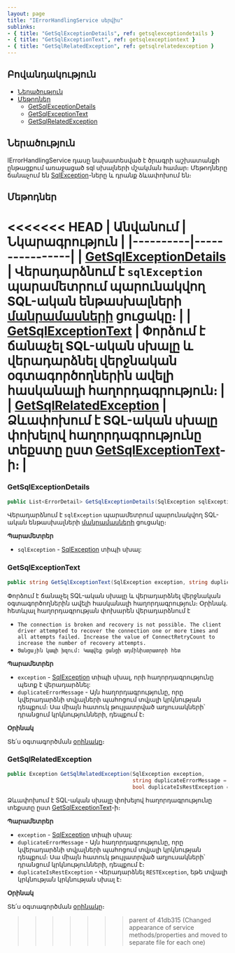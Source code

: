 ```yaml
---
layout: page
title: "IErrorHandlingService սերվիս" 
sublinks:
- { title: "GetSqlExceptionDetails", ref: getsqlexceptiondetails }
- { title: "GetSqlExceptionText", ref: getsqlexceptiontext }
- { title: "GetSqlRelatedException", ref: getsqlrelatedexception }
---
```


## Բովանդակություն

- [Ներածություն](#ներածություն)
- [Մեթոդներ](#մեթոդներ)
  - [GetSqlExceptionDetails](#getsqlexceptiondetails)
  - [GetSqlExceptionText](#getsqlexceptiontext)
  - [GetSqlRelatedException](#getsqlrelatedexception)

## Ներածություն

IErrorHandlingService դասը նախատեսված է ծրագրի աշխատանքի ընթացքում առաջացած sql սխալների մշակման համար։
Մեթոդները ճանաչում են [SqlException](https://learn.microsoft.com/en-us/dotnet/api/microsoft.data.sqlclient.sqlexception)-ները և դրանք ձևափոխում են։

## Մեթոդներ

<<<<<<< HEAD
| Անվանում | Նկարագրություն |
|----------|----------------|
| [GetSqlExceptionDetails](IErrorHandlingService/GetSqlExceptionDetails.md) | Վերադարձնում է `sqlException` պարամետրում պարունակվող SQL-ական ենթասխալների [մանրամասների](../types/ErrorDetail.md) ցուցակը։ |
| [GetSqlExceptionText](IErrorHandlingService/GetSqlExceptionText.md) | Փորձում է ճանաչել SQL-ական սխալը և վերադարձնել վերջնական օգտագործողներին ավելի հասկանալի հաղորդագրություն։ |
| [GetSqlRelatedException](IErrorHandlingService/GetSqlRelatedException.md) | Ձևափոխում է SQL-ական սխալը փոխելով հաղորդագրությունը տեքստը ըստ [GetSqlExceptionText](IErrorHandlingService/GetSqlExceptionText.md)-ի։ |
=======
### GetSqlExceptionDetails

```c#        
public List<ErrorDetail> GetSqlExceptionDetails(SqlException sqlException)
```

Վերադարձնում է `sqlException` պարամետրում պարունակվող SQL-ական ենթասխալների [մանրամասների](../types/ErrorDetail.md) ցուցակը։

**Պարամետրեր**

* `sqlException` - [SqlException](https://learn.microsoft.com/en-us/dotnet/api/microsoft.data.sqlclient.sqlexception) տիպի սխալ:

### GetSqlExceptionText

```c#           
public string GetSqlExceptionText(SqlException exception, string duplicateErrorMessage = "")
```

Փորձում է ճանաչել SQL-ական սխալը և վերադարձնել վերջնական օգտագործողներին ավելի հասկանալի հաղորդագրություն։
Օրինակ. հետևյալ հաղորդագրության փոխարեն վերադարձնում է 
  - `The connection is broken and recovery is not possible. The client driver attempted to recover the connection one or more times and all attempts failed. Increase the value of ConnectRetryCount to increase the number of recovery attempts.`
  - `Ցանցային կապի խզում: Կապվեք ցանցի ադմինիստրատորի հետ`

**Պարամետրեր**

* `exception` - [SqlException](https://learn.microsoft.com/en-us/dotnet/api/microsoft.data.sqlclient.sqlexception) տիպի սխալ, որի հաղորդագրությունը պետք է վերադարձնել:
* `duplicateErrorMessage` - Այն հաղորդագրությունը, որը կվերադարձնի տվյալների պահոցում տվյալի կրկնության դեպքում։
  Սա միայն հատուկ թույլատրված աղյուսակների՝ դրանցում կրկնությունների, դեպքում է։

**Օրինակ**

Տե՛ս օգտագործման [օրինակը](../examples/IErrorHandlingService.md#օրինակ-1)։

### GetSqlRelatedException

```c#           
public Exception GetSqlRelatedException(SqlException exception, 
                                        string duplicateErrorMessage = "", 
                                        bool duplicateIsRestException = false)
```

Ձևափոխում է SQL-ական սխալը փոխելով հաղորդագրությունը տեքստը ըստ [GetSqlExceptionText](#getsqlexceptiontext)-ի։

**Պարամետրեր**

* `exception` - [SqlException](https://learn.microsoft.com/en-us/dotnet/api/microsoft.data.sqlclient.sqlexception) տիպի սխալ:
* `duplicateErrorMessage` - Այն հաղորդագրությունը, որը կվերադարձնի տվյալների պահոցում տվյալի կրկնության դեպքում։
  Սա միայն հատուկ թույլատրված աղյուսակների՝ դրանցում կրկնությունների, դեպքում է։
* `duplicateIsRestException` - Վերադարձնել `RESTException`, եթե տվյալի կրկնության կրկնության սխալ է։

**Օրինակ**

Տե՛ս օգտագործման [օրինակը](../examples/IErrorHandlingService.md#օրինակ-2)։
>>>>>>> parent of 41db315 (Changed appearance of service methods/properties and moved to separate file for each one)
